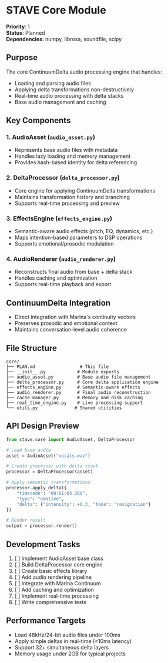 # STAVE Core Module

**Priority**: 1  
**Status**: Planned  
**Dependencies**: numpy, librosa, soundfile, scipy  

## Purpose
The core ContinuumDelta audio processing engine that handles:
- Loading and parsing audio files
- Applying delta transformations non-destructively
- Real-time audio processing with delta stacks
- Base audio management and caching

## Key Components

### 1. AudioAsset (`audio_asset.py`)
- Represents base audio files with metadata
- Handles lazy loading and memory management
- Provides hash-based identity for delta referencing

### 2. DeltaProcessor (`delta_processor.py`)
- Core engine for applying ContinuumDelta transformations
- Maintains transformation history and branching
- Supports real-time processing and preview

### 3. EffectsEngine (`effects_engine.py`)
- Semantic-aware audio effects (pitch, EQ, dynamics, etc.)
- Maps intention-based parameters to DSP operations
- Supports emotional/prosodic modulation

### 4. AudioRenderer (`audio_renderer.py`)
- Reconstructs final audio from base + delta stack
- Handles caching and optimization
- Supports real-time playback and export

## ContinuumDelta Integration
- Direct integration with Marina's continuity vectors
- Preserves prosodic and emotional context
- Maintains conversation-level audio coherence

## File Structure
```
core/
├── PLAN.md                 # This file
├── __init__.py            # Module exports
├── audio_asset.py         # Base audio file management
├── delta_processor.py     # Core delta application engine
├── effects_engine.py      # Semantic-aware effects
├── audio_renderer.py      # Final audio reconstruction
├── cache_manager.py       # Memory and disk caching
├── real_time_engine.py    # Live processing support
└── utils.py              # Shared utilities
```

## API Design Preview
```python
from stave.core import AudioAsset, DeltaProcessor

# Load base audio
asset = AudioAsset("vocals.wav")

# Create processor with delta stack
processor = DeltaProcessor(asset)

# Apply semantic transformations
processor.apply_delta({
    "timecode": "00:01:03.200",
    "type": "emotive",
    "delta": {"intensity": +0.3, "tone": "resignation"}
})

# Render result
output = processor.render()
```

## Development Tasks
1. [ ] Implement AudioAsset base class
2. [ ] Build DeltaProcessor core engine  
3. [ ] Create basic effects library
4. [ ] Add audio rendering pipeline
5. [ ] Integrate with Marina Continuum
6. [ ] Add caching and optimization
7. [ ] Implement real-time processing
8. [ ] Write comprehensive tests

## Performance Targets
- Load 48kHz/24-bit audio files under 100ms
- Apply simple deltas in real-time (<10ms latency)
- Support 32+ simultaneous delta layers
- Memory usage under 2GB for typical projects
